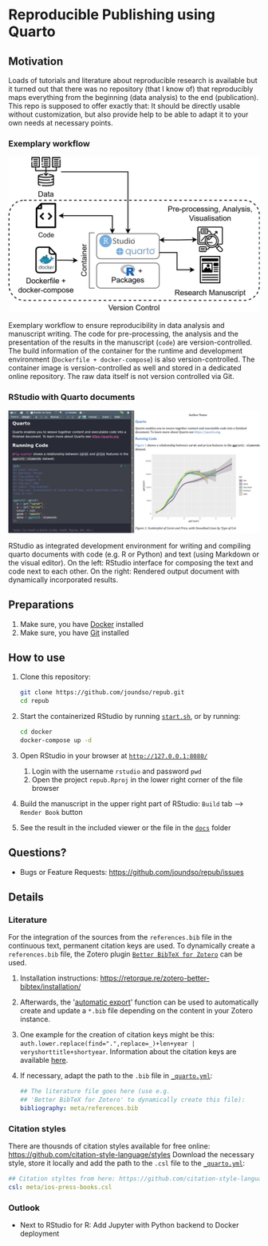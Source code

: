 # Reproducible Publishing using Quarto

## Motivation

Loads of tutorials and literature about reproducible research is available but it turned out that there was no repository (that I know of) that reproducibly maps everything from the beginning (data analysis) to the end (publication). This repo is supposed to offer exactly that:
It should be directly usable without customization, but also provide help to be able to adapt it to your own needs at necessary points.

### Exemplary workflow

![Repdoducible Analysis including Docker](./data/img/repub_docker.drawio.png)

Exemplary workflow to ensure reproducibility in data analysis and manuscript writing. The code for pre-processing, the analysis and the presentation of the results in the manuscript (`code`) are version-controlled. The build information of the container for the runtime and development environment (`Dockerfile + docker-compose`) is also version-controlled. The container image is version-controlled as well and stored in a dedicated online repository. The raw data itself is not version controlled via Git.

### RStudio with Quarto documents

![Repdoducible Analysis in RStudio using Quarto](./data/img/demo_manuscript.png)

RStudio as integrated development environment for writing and compiling quarto documents with code (e.g. R or Python) and text (using Markdown or the visual editor). On the left: RStudio interface for composing the text and code next to each other. On the right: Rendered output document with dynamically incorporated results.

## Preparations

1. Make sure, you have [Docker](https://docs.docker.com/get-docker/) installed
2. Make sure, you have [Git](https://git-scm.com/downloads) installed

## How to use

1. Clone this repository:

    ```bash
    git clone https://github.com/joundso/repub.git
    cd repub
    ```

2. Start the containerized RStudio by running [`start.sh`](./start.sh), or by running:

    ```bash
    cd docker
    docker-compose up -d
    ```

3. Open RStudio in your browser at [`http://127.0.0.1:8080/`](http://127.0.0.1:8080/)
   1. Login with the username `rstudio` and password `pwd`
   2. Open the project `repub.Rproj` in the lower right corner of the file browser
4. Build the manuscript in the upper right part of RStudio: `Build` tab --> `Render Book` button
5. See the result in the included viewer or the file in the [`docs`](./docs/) folder

## Questions?

- Bugs or Feature Requests: <https://github.com/joundso/repub/issues>

## Details

### Literature

For the integration of the sources from the `references.bib` file in the continuous text, permanent citation keys are used.
To dynamically create a `references.bib` file, the Zotero plugin [`Better BibTeX for Zotero`](https://retorque.re/zotero-better-bibtex/) can be used.

1. Installation instructions: <https://retorque.re/zotero-better-bibtex/installation/>
2. Afterwards, the '[automatic export](https://retorque.re/zotero-better-bibtex/installation/preferences/automatic-export/)' function can be used to automatically create and update a `*.bib` file depending on the content in your Zotero instance.
3. One example for the creation of citation keys might be this: `auth.lower.replace(find=".",replace=_)+len+year | veryshorttitle+shortyear`. Information about the citation keys are available [here](https://retorque.re/zotero-better-bibtex/citing/).
4. If necessary, adapt the path to the `.bib` file in [`_quarto.yml`](./_quarto.yml):

    ```yaml
    ## The literature file goes here (use e.g. 
    ## 'Better BibTeX for Zotero' to dynamically create this file):
    bibliography: meta/references.bib
    ```

### Citation styles

There are thousnds of citation styles available for free online: <https://github.com/citation-style-language/styles>
Download the necessary style, store it locally and add the path to the `.csl` file to the [`_quarto.yml`](./_quarto.yml):

```yaml
## Citation styltes from here: https://github.com/citation-style-language/styles
csl: meta/ios-press-books.csl
```

### Outlook

- Next to RStudio for R: Add Jupyter with Python backend to Docker deployment
